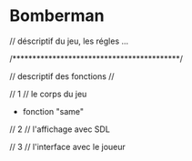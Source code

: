 # Bomberman

// déscriptif du jeu, les régles ...

/******************************************/

// descriptif des fonctions // 

// 1 // le corps du jeu

 - fonction "same" 

// 2 // l'affichage avec SDL

// 3 // l'interface avec le joueur
